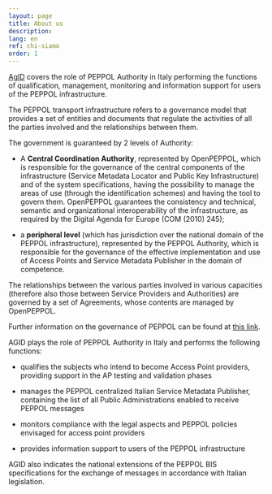 ```yaml
---
layout: page
title: About us
description: 
lang: en
ref: chi-siamo
order: 1
---
```


[AgID](https://www.agid.gov.it/) covers the role of PEPPOL Authority in Italy
performing the functions of qualification, management, monitoring and
information support for users of the PEPPOL infrastructure.

The PEPPOL transport infrastructure refers to a governance model that provides a set of entities and documents that regulate the activities of all the parties involved and the relationships between them.

The government is guaranteed by 2 levels of Authority:

- A **Central Coordination Authority**, represented by OpenPEPPOL, which is responsible for the governance of the central components of the infrastructure (Service Metadata Locator and Public Key Infrastructure) and of the system specifications, having the possibility to manage the areas of use (through the identification schemes) and having the tool to govern them. OpenPEPPOL guarantees the consistency and technical, semantic and organizational interoperability of the infrastructure, as required by the Digital Agenda for Europe (COM (2010) 245);

- a **peripheral level** (which has jurisdiction over the national domain of the PEPPOL infrastructure), represented by the PEPPOL Authority, which is responsible for the governance of the effective implementation and use of Access Points and Service Metadata Publisher in the domain of competence.

The relationships between the various parties involved in various capacities (therefore also those between Service Providers and Authorities) are governed by a set of Agreements, whose contents are managed by OpenPEPPOL.

Further information on the governance of PEPPOL can be found at [this link](https://peppol.org/organisation/).

AGID plays the role of PEPPOL Authority in Italy and performs the following functions:

- qualifies the subjects who intend to become Access Point providers, providing support in the AP testing and validation phases

- manages the PEPPOL centralized Italian Service Metadata Publisher, containing the list of all Public Administrations enabled to receive PEPPOL messages

- monitors compliance with the legal aspects and PEPPOL policies envisaged for access point providers

- provides information support to users of the PEPPOL infrastructure

AGID also indicates the national extensions of the PEPPOL BIS specifications for the exchange of messages in accordance with Italian legislation.
